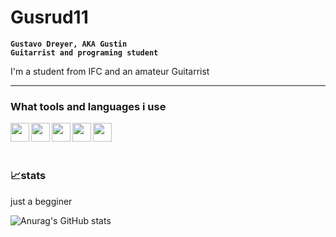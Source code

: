 # Gusrud11

**`Gustavo Dreyer, AKA Gustin`**<br>
**`Guitarrist and programing student`**<br>

I'm a student from IFC and an amateur Guitarrist 

---

### What tools and languages i use
<img src="https://cdn.jsdelivr.net/gh/devicons/devicon/icons/c/c-original.svg" width="30px" align="left" padding-right="30px"  />
<img src="https://cdn.jsdelivr.net/gh/devicons/devicon/icons/css3/css3-original-wordmark.svg" width="30px" align="left" padding-right="30px" />
<img src="https://cdn.jsdelivr.net/gh/devicons/devicon/icons/html5/html5-original-wordmark.svg" width="30px" align="left" padding-right="30px" />
<img src="https://cdn.jsdelivr.net/gh/devicons/devicon/icons/javascript/javascript-original.svg" width="30px" align="left" padding-right="30px" />
<img src="https://cdn.jsdelivr.net/gh/devicons/devicon/icons/vscode/vscode-original.svg" width="30px" align="left" padding-right="30px" />
<br>
<br>


#

### 📈stats

just a begginer

![Anurag's GitHub stats](https://github-readme-stats.vercel.app/api?username=Gusrud11&show_icons=true&theme=material-palenight)
